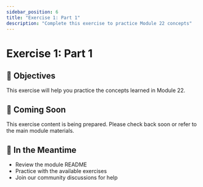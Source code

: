 ```yaml
---
sidebar_position: 6
title: "Exercise 1: Part 1"
description: "Complete this exercise to practice Module 22 concepts"
---
```


# Exercise 1: Part 1

## 🎯 Objectives

This exercise will help you practice the concepts learned in Module 22.

## 📝 Coming Soon

This exercise content is being prepared. Please check back soon or refer to the main module materials.

## 🚀 In the Meantime

- Review the module README
- Practice with the available exercises
- Join our community discussions for help
